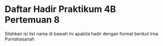 # Daftar Hadir Praktikum 4B Pertemuan 8
Silahkan isi list nama di bawah ini apabila hadir dengan format berikut
Irna Purnahasanah
